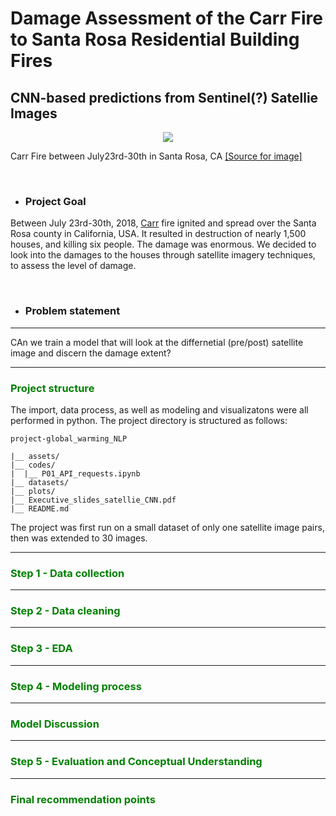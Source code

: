 # Damage Assessment of the Carr Fire to Santa Rosa Residential Building Fires
## CNN-based predictions from Sentinel(?) Satellie Images

<div style="text-align:center"><img src="plots/NASA-satellite-image-header.png" /></div>

Carr Fire between July23rd-30th in Santa Rosa, CA [[Source for image]](https://www.nasa.gov/image-feature/goddard/2018/nasa-satellite-shows-california-shrouded-in-smoke)


<br>

- ### Project Goal

Between July 23rd-30th, 2018, [Carr](https://www.latimes.com/projects/la-me-carr-fire-map/) fire ignited and spread over the Santa Rosa county in California, USA. It resulted in destruction of nearly 1,500 houses, and killing six people. The damage was enormous. We decided to look into the damages to the houses through satellite imagery techniques, to assess the level of damage.

<br>

- ### Problem statement
---
CAn we train a model that will look at the differnetial (pre/post) satellite image and discern the damage extent?

---

### <span style="color: green">Project structure
    
The import, data process, as well as modeling and visualizatons were all performed in python. The project directory is structured as follows:
```
project-global_warming_NLP
    
|__ assets/
|__ codes/
|  |__ P01_API_requests.ipynb  
|__ datasets/
|__ plots/
|__ Executive_slides_satellie_CNN.pdf
|__ README.md
```

The project was first run on a small dataset of only one satellite image pairs, then was extended to 30 images.

---

  
    
### <span style="color: green">Step 1 - Data collection
    

---    
    
### <span style="color: green">Step 2 - Data cleaning
---
### <span style="color: green"> Step 3 - EDA
--- 
    
### <span style="color: green">Step 4 - Modeling process
---
### <span style="color: green">Model Discussion
---    


### <span style="color: green">Step 5 - Evaluation and Conceptual Understanding
    
---
### <span style="color: green">Final recommendation points